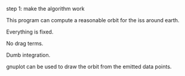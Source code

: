 step 1: make the algorithm work

This program can compute a reasonable orbit for the iss around earth.

Everything is fixed.

No drag terms.

Dumb integration.

gnuplot can be used to draw the orbit from the emitted data points.
